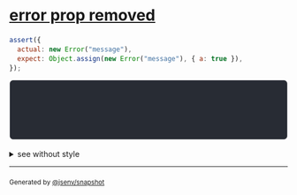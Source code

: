 # [error prop removed](../../error.test.js#L49)

```js
assert({
  actual: new Error("message"),
  expect: Object.assign(new Error("message"), { a: true }),
});
```

![img](throw.svg)

<details>
  <summary>see without style</summary>

```console
AssertionError: actual and expect are different

actual: Error: message
expect: Error: message {
  a: true,
}
```

</details>

---
<sub>
  Generated by <a href="https://github.com/jsenv/core/tree/main/packages/independent/snapshot">@jsenv/snapshot</a>
</sub>